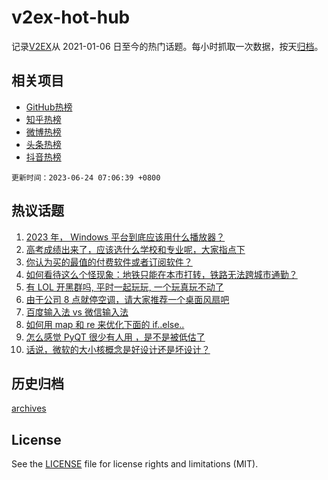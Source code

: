 # v2ex-hot-hub

 记录[V2EX](https://www.v2ex.com/)从 2021-01-06 日至今的热门话题。每小时抓取一次数据，按天[归档](archives)。
 
 ## 相关项目

- [GitHub热榜](https://github.com/snaildev/github-hot-hub)
- [知乎热榜](https://github.com/snaildev/zhihu-hot-hub)
- [微博热榜](https://github.com/snaildev/weibo-hot-hub)
- [头条热榜](https://github.com/snaildev/toutiao-hot-hub)
- [抖音热榜](https://github.com/snaildev/douyin-hot-hub)


 `更新时间：2023-06-24 07:06:39 +0800`

## 热议话题

1. [2023 年， Windows 平台到底应该用什么播放器？](https://www.v2ex.com/t/951012)
1. [高考成绩出来了，应该选什么学校和专业呢，大家指点下](https://www.v2ex.com/t/950983)
1. [你认为买的最值的付费软件或者订阅软件？](https://www.v2ex.com/t/951081)
1. [如何看待这么个怪现象：地铁只能在本市打转，铁路无法跨城市通勤？](https://www.v2ex.com/t/951021)
1. [有 LOL 开黑群吗, 平时一起玩玩, 一个玩真玩不动了](https://www.v2ex.com/t/950976)
1. [由于公司 8 点就停空调，请大家推荐一个桌面风扇吧](https://www.v2ex.com/t/951006)
1. [百度输入法 vs 微信输入法](https://www.v2ex.com/t/950978)
1. [如何用 map 和 re 来优化下面的 if..else..](https://www.v2ex.com/t/951017)
1. [怎么感觉 PyQT 很少有人用 ，是不是被低估了](https://www.v2ex.com/t/951057)
1. [话说，微软的大小核概念是好设计还是坏设计？](https://www.v2ex.com/t/951087)

## 历史归档

[archives](archives)

## License

See the [LICENSE](LICENSE) file for license rights and limitations (MIT).
